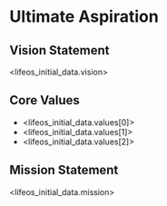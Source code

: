 # Ultimate Aspiration

## Vision Statement
<lifeos_initial_data.vision>

## Core Values
- <lifeos_initial_data.values[0]>
- <lifeos_initial_data.values[1]>
- <lifeos_initial_data.values[2]> <!-- Add more if provided -->

## Mission Statement
<lifeos_initial_data.mission>